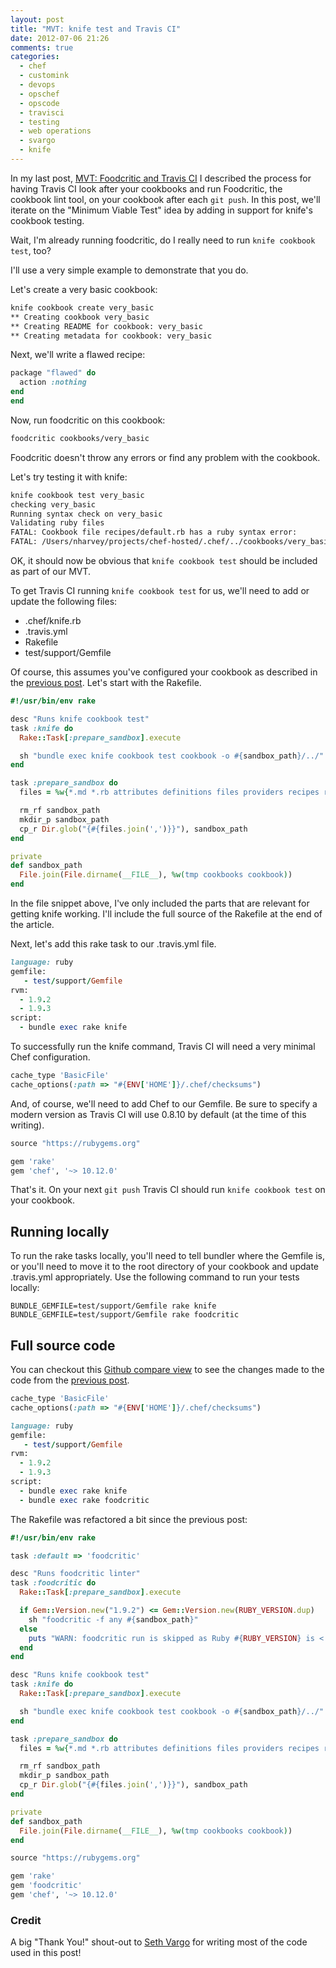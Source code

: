 ```yaml
---
layout: post
title: "MVT: knife test and Travis CI"
date: 2012-07-06 21:26
comments: true
categories: 
  - chef
  - customink
  - devops
  - opschef
  - opscode
  - travisci
  - testing
  - web operations
  - svargo
  - knife
---
```

In my last post, [MVT: Foodcritic and Travis CI](http://nathenharvey.com/blog/2012/05/29/mvt-foodcritic-and-travis-ci/) I described the process for having Travis CI look after your cookbooks and run Foodcritic, the cookbook lint tool, on your cookbook after each `git push`.  In this post, we'll iterate on the "Minimum Viable Test" idea by adding in support for knife's cookbook testing.

Wait, I'm already running foodcritic, do I really need to run `knife cookbook test`, too?

I'll use a very simple example to demonstrate that you do.

Let's create a very basic cookbook:

``` sh
knife cookbook create very_basic
** Creating cookbook very_basic
** Creating README for cookbook: very_basic
** Creating metadata for cookbook: very_basic
```
Next, we'll write a flawed recipe:

``` ruby cookbooks/very_basic/recipes/default.rb
package "flawed" do
  action :nothing
end
end
```

Now, run foodcritic on this cookbook:

``` sh
foodcritic cookbooks/very_basic
``` 

Foodcritic doesn't throw any errors or find any problem with the cookbook.

Let's try testing it with knife:

``` sh
knife cookbook test very_basic
checking very_basic
Running syntax check on very_basic
Validating ruby files
FATAL: Cookbook file recipes/default.rb has a ruby syntax error:
FATAL: /Users/nharvey/projects/chef-hosted/.chef/../cookbooks/very_basic/recipes/default.rb:22: syntax error, unexpected keyword_end, expecting $end
``` 

OK, it should now be obvious that `knife cookbook test` should be included as part of our MVT.  

<!-- more -->

To get Travis CI running `knife cookbook test` for us, we'll need to add or update the following files:

* .chef/knife.rb
* .travis.yml
* Rakefile
* test/support/Gemfile

Of course, this assumes you've configured your cookbook as described in the [previous post](http://nathenharvey.com/blog/2012/05/29/mvt-foodcritic-and-travis-ci/).  Let's start with the Rakefile.

``` ruby Rakefile
#!/usr/bin/env rake

desc "Runs knife cookbook test"
task :knife do
  Rake::Task[:prepare_sandbox].execute

  sh "bundle exec knife cookbook test cookbook -o #{sandbox_path}/../"
end

task :prepare_sandbox do
  files = %w{*.md *.rb attributes definitions files providers recipes resources templates}

  rm_rf sandbox_path
  mkdir_p sandbox_path
  cp_r Dir.glob("{#{files.join(',')}}"), sandbox_path
end

private
def sandbox_path
  File.join(File.dirname(__FILE__), %w(tmp cookbooks cookbook))
end
```

In the file snippet above, I've only included the parts that are relevant for getting knife working.  I'll include the full source of the Rakefile at the end of the article.

Next, let's add this rake task to our .travis.yml file.

``` ruby .travis.yml
language: ruby
gemfile:
   - test/support/Gemfile
rvm:
  - 1.9.2
  - 1.9.3
script:
  - bundle exec rake knife
```
To successfully run the knife command, Travis CI will need a very minimal Chef configuration.

``` ruby .chef/knife.rb
cache_type 'BasicFile'
cache_options(:path => "#{ENV['HOME']}/.chef/checksums")
```

And, of course, we'll need to add Chef to our Gemfile.  Be sure to specify a modern version as Travis CI will use 0.8.10 by default (at the time of this writing).

``` ruby test/support/Gemfile
source "https://rubygems.org"

gem 'rake'
gem 'chef', '~> 10.12.0'
```

That's it.  On your next `git push` Travis CI should run `knife cookbook test` on your cookbook.

## Running locally

To run the rake tasks locally, you'll need to tell bundler where the Gemfile is, or you'll need to move it to the root directory of your cookbook and update .travis.yml appropriately.  Use the following command to run your tests locally:

`BUNDLE_GEMFILE=test/support/Gemfile rake knife`
`BUNDLE_GEMFILE=test/support/Gemfile rake foodcritic`


## Full source code

You can checkout this [Github compare view](https://github.com/customink-webops/percona-install/compare/03b9446e3f1e...e3f04d14b696) to see the changes made to the code from the [previous post](http://nathenharvey.com/blog/2012/05/29/mvt-foodcritic-and-travis-ci/).


``` ruby .chef/knife.rb
cache_type 'BasicFile'
cache_options(:path => "#{ENV['HOME']}/.chef/checksums")
```

``` ruby .travis.yml
language: ruby
gemfile:
   - test/support/Gemfile
rvm:
  - 1.9.2
  - 1.9.3
script:
  - bundle exec rake knife
  - bundle exec rake foodcritic
```

The Rakefile was refactored a bit since the previous post:

``` ruby Rakefile
#!/usr/bin/env rake

task :default => 'foodcritic'

desc "Runs foodcritic linter"
task :foodcritic do
  Rake::Task[:prepare_sandbox].execute

  if Gem::Version.new("1.9.2") <= Gem::Version.new(RUBY_VERSION.dup)
    sh "foodcritic -f any #{sandbox_path}"
  else
    puts "WARN: foodcritic run is skipped as Ruby #{RUBY_VERSION} is < 1.9.2."
  end
end

desc "Runs knife cookbook test"
task :knife do
  Rake::Task[:prepare_sandbox].execute

  sh "bundle exec knife cookbook test cookbook -o #{sandbox_path}/../"
end

task :prepare_sandbox do
  files = %w{*.md *.rb attributes definitions files providers recipes resources templates}

  rm_rf sandbox_path
  mkdir_p sandbox_path
  cp_r Dir.glob("{#{files.join(',')}}"), sandbox_path
end

private
def sandbox_path
  File.join(File.dirname(__FILE__), %w(tmp cookbooks cookbook))
end
```

``` ruby test/support/Gemfile
source "https://rubygems.org"

gem 'rake'
gem 'foodcritic'
gem 'chef', '~> 10.12.0'
```

### Credit

A big "Thank You!" shout-out to [Seth Vargo](http://twitter.com/sethvargo) for writing most of the code used in this post!


